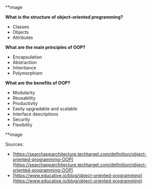 **image

**What is the structure of object-oriented programming?**

- Classes
- Objects
- Attributes

**What are the main principles of OOP?**

- Encapsulation
- Abstraction
- Inheritance
- Polymorphism

**What are the benefits of OOP?**

- Modularity
- Reusability
- Productivity
- Easily upgradable and scalable
- Interface descriptions
- Security
- Flexibility

**image

Sources:

- [https://searchapparchitecture.techtarget.com/definition/object-oriented-programming-OOP](https://searchapparchitecture.techtarget.com/definition/object-oriented-programming-OOP)
- [https://www.educative.io/blog/object-oriented-programming](https://www.educative.io/blog/object-oriented-programming)